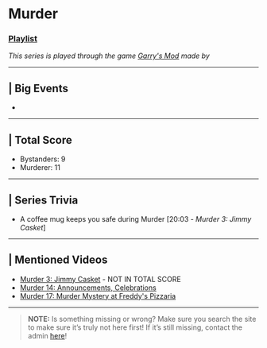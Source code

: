 # Murder
### [Playlist](https://www.youtube.com/playlist?list=PLwljWXtmIKiSuLDit5I43PSnjAkQUi4cf)
*This series is played through the game [Garry's Mod]() made by []()*

----

## | Big Events
- 

----

## | Total Score
  - Bystanders: 9
  - Murderer: 11

----

## | Series Trivia
- A coffee mug keeps you safe during Murder [20:03 - *Murder 3: Jimmy Casket*]

----
 
## | Mentioned Videos
- [Murder 3: Jimmy Casket](https://youtu.be/ijGTXelXjx4) - NOT IN TOTAL SCORE
- [Murder 14: Announcements, Celebrations](https://youtu.be/Tmn4m60nE5g)
- [Murder 17: Murder Mystery at Freddy's Pizzaria](https://youtu.be/e2Eo0UxQviQ)
 
----
 
> **NOTE:** Is something missing or wrong? Make sure you search the site to make sure it’s truly not here first! If it’s still missing, contact the admin [here](../chapter_2.md)!